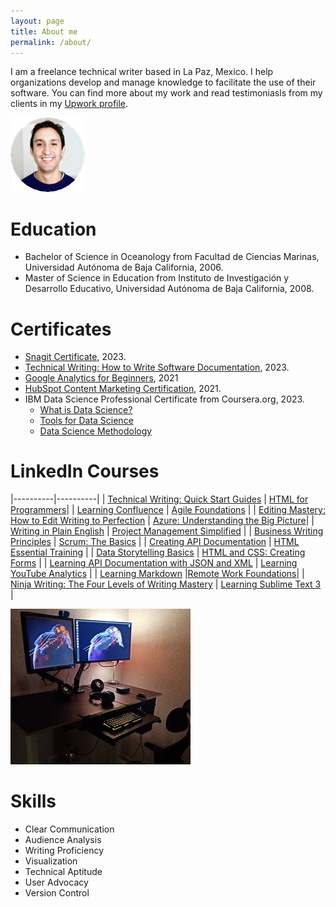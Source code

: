 ```yaml
---
layout: page
title: About me
permalink: /about/
---
```


I am a freelance technical writer based in La Paz, Mexico. I help organizations develop and manage knowledge to facilitate the use of their software. You can find more about my work and read testimoniasls from my clients in my [Upwork profile](https://www.upwork.com/freelancers/~018d3a31f0feb078ff).

![jose salgado picture](/jms%20pic.png)

# Education
* Bachelor of Science in Oceanology from Facultad de Ciencias Marinas, Universidad Autónoma de Baja California, 2006.
* Master of Science in Education from Instituto de Investigación y Desarrollo Educativo, Universidad Autónoma de Baja California, 2008.

# Certificates
* [Snagit Certificate](https://verify.skilljar.com/c/txu8363y8638), 2023.
* [Technical Writing: How to Write Software Documentation](https://ude.my/UC-73bc3779-1ad2-4449-a840-5a3d85bcb9ad), 2023.
* [Google Analytics for Beginners](https://analytics.google.com/analytics/academy/certificate/AnKvdcmfS7eNNU4DWukI6g), 2021
* [HubSpot Content Marketing Certification](https://app.hubspot.com/academy/achievements/3b27z3p2/en/1/jose-manuel-salgado/content-marketing), 2021.
* IBM Data Science Professional Certificate from Coursera.org, 2023.
    * [What is Data Science?](https://coursera.org/share/caefc6ff0dbf0a85c24efdf12e8acffd)
    * [Tools for Data Science](https://coursera.org/share/ff36aabb2e49745066b7788e42cadb17)
    * [Data Science Methodology](https://coursera.org/share/e3bedd8ff257467579fb8b36435d473d)

# LinkedIn Courses


|----------|----------|
| [Technical Writing: Quick Start Guides](https://www.linkedin.com/learning/certificates/441455f8ad834bab8e997ccb715451cdd36939d9901c891edc32656338c8083f) | [HTML for Programmers](https://www.linkedin.com/learning/certificates/7f5a25ac294221067cad3c9484edef179838ec367c0cf54d6862114f6e71dfdc)|
| [Learning Confluence](https://www.linkedin.com/learning/certificates/8769bca5746a249602c243fe8ab75e40e68ad39dcca9258375be0fa48ea5f1d2) | [Agile Foundations](https://www.linkedin.com/learning/certificates/d0c65fe32e3b506b84b3a9c4b04e702266d3925531825d10436cb38903c86646) |
| [Editing Mastery: How to Edit Writing to Perfection](https://www.linkedin.com/learning/certificates/a553f9d9d8bad7dca744529dfb7f136b06e56dfd524d0dbf81c9b65ed6fa40a3) | [Azure: Understanding the Big Picture](https://www.linkedin.com/learning/certificates/c817f5293664a858a04788a6bda320c83e1c8a27c7256712a4ca49561df01ece)|
| [Writing in Plain English](https://www.linkedin.com/learning/certificates/c817f5293664a858a04788a6bda320c83e1c8a27c7256712a4ca49561df01ece) | [Project Management Simplified](https://www.linkedin.com/learning/certificates/2644fdcf4e8c82de6d6aff64f6cc6b52954466ae0956323ad8e817e4f8d40d01) |
| [Business Writing Principles](https://www.linkedin.com/learning/certificates/1927a9487026bc424bc3392c9d526e7472763ece91b6fc14feefe7c99003d445) | [Scrum: The Basics](https://www.linkedin.com/learning/certificates/7ad4ad99e84990a77dd01aa89aff0f7ab0a71957e23a61d495b52dc99b6d9e03) |
| [Creating API Documentation](https://www.linkedin.com/learning/certificates/5fb9b10487e221c1cadc9673cd8179534bc23022042c37f55d14c7ac14703453) | [HTML Essential Training](https://www.linkedin.com/learning/certificates/880bc7a99a94847ba978da6706c216eb3f2573fbc2c223a08b92615e49b0594a) |
| [Data Storytelling Basics](https://www.linkedin.com/learning/certificates/cc5e1421caf75ea945ce31a40df0ad932e0348096e91a9143f15d1d00e9e7f0b) | [HTML and CSS: Creating Forms](https://www.linkedin.com/learning/certificates/cfc0316fc8e3f399e5da4a173409281d48a8e3b80661fafdc3dce28b61ca54ab) |
| [Learning API Documentation with JSON and XML](https://www.linkedin.com/learning/certificates/866ad9827f872600a2a53bfed3a1546aeae5c95adc2b346156564076ed4c9b4e) | [Learning YouTube Analytics](https://www.linkedin.com/learning/certificates/af0feb90df4bd8d9fd30b7166e63caef68a01feb55301e8e5a3b68cad5db3e86) |
| [Learning Markdown](https://www.linkedin.com/learning/certificates/897107f597af6a9cb2f6fd2e66dfff4d9010f46f71f9f79c31064dcf680afca0) |[Remote Work Foundations](https://www.linkedin.com/learning/certificates/52c9a4a47e2f753d0c07438c9e21f7c8c2a33dbc5cac094f56b6a43fb46a0f8a)|
| [Ninja Writing: The Four Levels of Writing Mastery](https://www.linkedin.com/learning/certificates/e16c377926b889b6fb841b7c3cb22a1c023a0870337f52a8696d87907da14ed2) |  [Learning Sublime Text 3](https://www.linkedin.com/learning/certificates/66e05384e9b363ea5047ee48383c33907187b8aa710d9085d803db8db4fff46d) |

<a href="/workspace_large.jpg">
  <img src="/workspace_small.jpg" alt="Remote station and dog">
</a>

# Skills
* Clear Communication
* Audience Analysis
* Writing Proficiency
* Visualization
* Technical Aptitude
* User Advocacy
* Version Control


